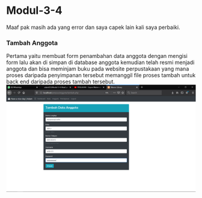 # Modul-3-4
Maaf pak masih ada yang error dan saya capek lain kali saya perbaiki.

### Tambah Anggota
Pertama yaitu membuat form penambahan data anggota dengan mengisi form lalu akan di simpan di database anggota kemudian telah resmi menjadi anggota dan bisa meminjam buku pada website perpustakaan yang mana proses daripada penyimpanan tersebut memanggil file proses tambah untuk back end daripada proses tambah tersebut.
![Alt Text](https://github.com/adam033/Modul-3-4/blob/master/Screenshot%20(94).png)



